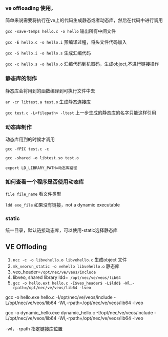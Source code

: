 ### ve offloading 使用，
简单来说需要将执行在ve上的代码生成静态或者动态库，然后在代码中进行调用

`gcc -save-temps hello.c -o hello`  输出所有中间文件  

`gcc -E hello.c -o hello.i` 预编译过程，将头文件代码加入

`gcc -S hello.i -o hello.s` 生成汇编代码

`gcc -c hello.s -o hello.o` 汇编代码到机器码，生成object,不进行链接操作



### 静态库的制作
静态库会将用到的函数编译到可执行文件中去  

`ar -cr libtest.a test.o` 生成静态连接库

`gcc test.c -L<filepath> -ltest` 上一步生成的静态库的名字只能这样引用

### 动态库制作
动态库用到的时候才调用

`gcc -fPIC test.c -c`

`gcc -shared -o libtest.so test.o`

`export LD_LIBRARY_PATH=动态库路径`

### 如何查看一个程序是否使用动态库

`file file_name` 看文件类型

`ldd exe_file` 如果没有链接，not a dynamic executable

### static
统一目录，默认链接动态库，可以使用-static选择静态库


## VE Offloding

1.  `ncc -c -o libvehello.o libvehello.c` 生成object 文件
2. `mk_veorun_static -o vehello libvehello.o` 静态库
3. veo_header=`/opt/nec/ve/veos/include`
4. libveo, shared library ldd=` /opt/nec/ve/veos/lib64`
5. `gcc -o hello.ext hello.c -I$veo_header$ -L$ldd$ -Wl,-rpath=/opt/nec/ve/veos/lib64 -lveo`

gcc -o hello.exe hello.c -I/opt/nec/ve/veos/include -L/opt/nec/ve/veos/lib64 -Wl,-rpath=/opt/nec/ve/veos/lib64 -lveo

gcc -o dynamic_hello.exe dynamic_hello.c -I/opt/nec/ve/veos/include -L/opt/nec/ve/veos/lib64 -Wl,-rpath=/opt/nec/ve/veos/lib64 -lveo

-wl，-rpath 指定链接库位置


